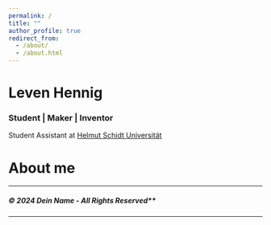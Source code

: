 ```yaml
---
permalink: /
title: ""
author_profile: true
redirect_from: 
  - /about/
  - /about.html
---
```

# Leven Hennig
### Student | Maker | Inventor

Student Assistant at [Helmut Schidt Universität](https://www.hsu-hh.de/ "HSU")

# About me
---

##### © 2024 Dein Name - All Rights Reserved**
---